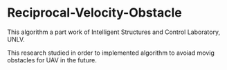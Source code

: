 # Reciprocal-Velocity-Obstacle

This algorithm a part work of Intelligent Structures and Control Laboratory, UNLV.  

This research studied in order to implemented algorithm to avoiad movig obstacles for UAV in the future.
